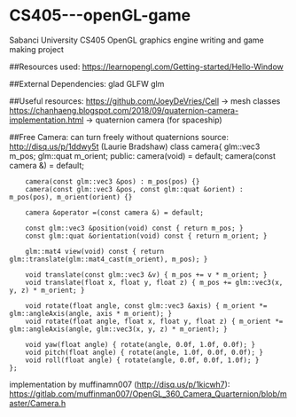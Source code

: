 # CS405---openGL-game
 Sabanci University CS405 OpenGL graphics engine writing and game making project

##Resources used:
	https://learnopengl.com/Getting-started/Hello-Window
	
##External Dependencies:
	glad
	GLFW
	glm
	
##Useful resources:
	https://github.com/JoeyDeVries/Cell -> mesh classes
	https://chanhaeng.blogspot.com/2018/09/quaternion-camera-implementation.html -> quaternion camera (for spaceship)
	
	
	



##Free Camera:
can turn freely without quaternions
source: http://disq.us/p/1ddwy5t (Laurie Bradshaw)
	class camera{
		glm::vec3 m_pos;
		glm::quat m_orient;
	public:
		camera(void) = default;
		camera(const camera &) = default;

		camera(const glm::vec3 &pos) : m_pos(pos) {}
		camera(const glm::vec3 &pos, const glm::quat &orient) : m_pos(pos), m_orient(orient) {}

		camera &operator =(const camera &) = default;

		const glm::vec3 &position(void) const { return m_pos; }
		const glm::quat &orientation(void) const { return m_orient; }

		glm::mat4 view(void) const { return glm::translate(glm::mat4_cast(m_orient), m_pos); }

		void translate(const glm::vec3 &v) { m_pos += v * m_orient; }
		void translate(float x, float y, float z) { m_pos += glm::vec3(x, y, z) * m_orient; }

		void rotate(float angle, const glm::vec3 &axis) { m_orient *= glm::angleAxis(angle, axis * m_orient); }
		void rotate(float angle, float x, float y, float z) { m_orient *= glm::angleAxis(angle, glm::vec3(x, y, z) * m_orient); }

		void yaw(float angle) { rotate(angle, 0.0f, 1.0f, 0.0f); }
		void pitch(float angle) { rotate(angle, 1.0f, 0.0f, 0.0f); }
		void roll(float angle) { rotate(angle, 0.0f, 0.0f, 1.0f); }
	};
implementation by muffinamn007 (http://disq.us/p/1kicwh7): https://gitlab.com/muffinman007/OpenGL_360_Camera_Quarternion/blob/master/Camera.h